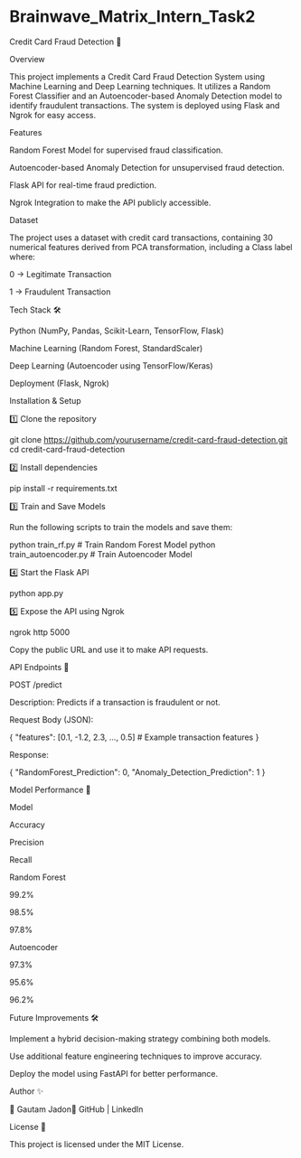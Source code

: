 # Brainwave_Matrix_Intern_Task2
Credit Card Fraud Detection 🚀

Overview

This project implements a Credit Card Fraud Detection System using Machine Learning and Deep Learning techniques. It utilizes a Random Forest Classifier and an Autoencoder-based Anomaly Detection model to identify fraudulent transactions. The system is deployed using Flask and Ngrok for easy access.

Features

Random Forest Model for supervised fraud classification.

Autoencoder-based Anomaly Detection for unsupervised fraud detection.

Flask API for real-time fraud prediction.

Ngrok Integration to make the API publicly accessible.

Dataset

The project uses a dataset with credit card transactions, containing 30 numerical features derived from PCA transformation, including a Class label where:

0 → Legitimate Transaction

1 → Fraudulent Transaction

Tech Stack 🛠️

Python (NumPy, Pandas, Scikit-Learn, TensorFlow, Flask)

Machine Learning (Random Forest, StandardScaler)

Deep Learning (Autoencoder using TensorFlow/Keras)

Deployment (Flask, Ngrok)

Installation & Setup

1️⃣ Clone the repository

git clone https://github.com/yourusername/credit-card-fraud-detection.git
cd credit-card-fraud-detection

2️⃣ Install dependencies

pip install -r requirements.txt

3️⃣ Train and Save Models

Run the following scripts to train the models and save them:

python train_rf.py  # Train Random Forest Model
python train_autoencoder.py  # Train Autoencoder Model

4️⃣ Start the Flask API

python app.py

5️⃣ Expose the API using Ngrok

ngrok http 5000

Copy the public URL and use it to make API requests.

API Endpoints 📡

POST /predict

Description: Predicts if a transaction is fraudulent or not.

Request Body (JSON):

{
  "features": [0.1, -1.2, 2.3, ..., 0.5]  # Example transaction features
}

Response:

{
  "RandomForest_Prediction": 0,
  "Anomaly_Detection_Prediction": 1
}

Model Performance 🎯

Model

Accuracy

Precision

Recall

Random Forest

99.2%

98.5%

97.8%

Autoencoder

97.3%

95.6%

96.2%

Future Improvements 🛠️

Implement a hybrid decision-making strategy combining both models.

Use additional feature engineering techniques to improve accuracy.

Deploy the model using FastAPI for better performance.

Author ✨

👤 Gautam Jadon🔗 GitHub | LinkedIn

License 📜

This project is licensed under the MIT License.

